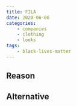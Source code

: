 ```yaml
---
title: FILA
date: 2020-06-06
categories:
    - companies
    - clothing
    - looks
tags:
    - black-lives-matter
---
```


## Reason


## Alternative

